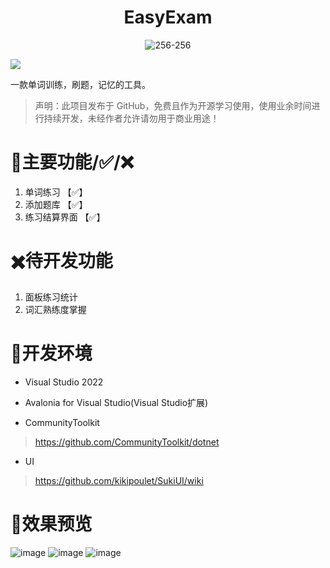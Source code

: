 <div align="center"> 
<h1>EasyExam</h1>

![256-256](https://github.com/xstplan/EasyExam/assets/40187282/2bbb7ea5-f513-4717-9df8-8c9adadb8c8b)
  </div>
<img src="https://img.shields.io/badge/.NET-8.0-brightgreen.svg?style=flat">

一款单词训练，刷题，记忆的工具。
> 声明：此项目发布于 GitHub，免费且作为开源学习使用，使用业余时间进行持续开发，未经作者允许请勿用于商业用途！

# 🔨主要功能/✅/❌
1. 单词练习 【✅】
2. 添加题库  【✅】
3. 练习结算界面 【✅】 
# ✖️待开发功能
1. 面板练习统计  
2. 词汇熟练度掌握  


# 🧰开发环境
- Visual Studio 2022  
- Avalonia for Visual Studio(Visual Studio扩展)  

- CommunityToolkit
> https://github.com/CommunityToolkit/dotnet
- UI
> https://github.com/kikipoulet/SukiUI/wiki
# 🚀效果预览
![image](https://github.com/xstplan/EasyExam/assets/40187282/0abf54ad-45a3-4d95-9821-4765e3afbe30)
![image](https://github.com/xstplan/EasyExam/assets/40187282/33516147-c295-4a5e-a7a6-e8b6b3909b76)
![image](https://github.com/xstplan/EasyExam/assets/40187282/e65c4ca1-806c-43b2-a07c-f1ae5eb2c0d5)

